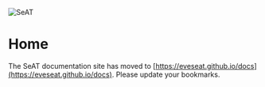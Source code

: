 ![SeAT](http://i.imgur.com/aPPOxSK.png)

# Home

The SeAT documentation site has moved to [https://eveseat.github.io/docs](https://eveseat.github.io/docs). Please update your bookmarks.
